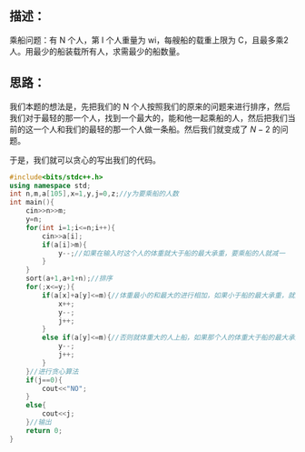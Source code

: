 ## 描述：
乘船问题：有 N 个人，第 I 个人重量为 wi，每艘船的载重上限为 C，且最多乘2人。用最少的船装载所有人，求需最少的船数量。

## 思路：
我们本题的想法是，先把我们的 N 个人按照我们的原来的问题来进行排序，然后我们对于最轻的那一个人，找到一个最大的，能和他一起乘船的人，然后把我们当前的这一个人和我们的最轻的那一个人做一条船。然后我们就变成了 $N-2$ 的问题。

于是，我们就可以贪心的写出我们的代码。

```cpp
#include<bits/stdc++.h>
using namespace std;
int n,m,a[105],x=1,y,j=0,z;//y为要乘船的人数
int main(){
	cin>>n>>m;
	y=n;	
	for(int i=1;i<=n;i++){
		cin>>a[i];
		if(a[i]>m){
			y--;//如果在输入时这个人的体重就大于船的最大承重，要乘船的人就减一
		}
	}
	sort(a+1,a+1+n);//排序
	for(;x<=y;){
		if(a[x]+a[y]<=m){//体重最小的和最大的进行相加，如果小于船的最大承重，就两个人一起上船。
			x++;
			y--;
			j++;
		}
		else if(a[y]<=m){//否则就体重大的人上船，如果那个人的体重大于船的最大承重，他就不乘船。
		    y--;
			j++;	
		}
	}//进行贪心算法
	if(j==0){
		cout<<"NO";
	}
	else{
		cout<<j;
	}//输出
	return 0; 
} 
```